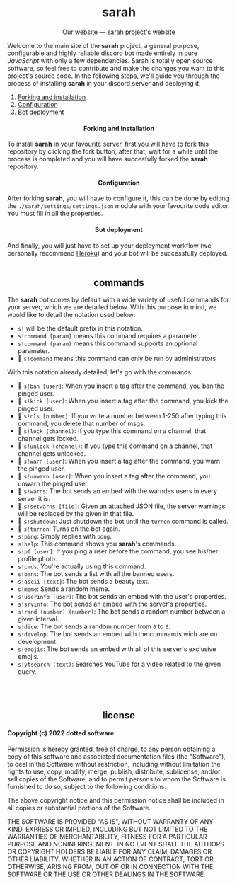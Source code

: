 <h1 align="center"> sarah </h1>
<p align="center"> <a href="https://dottedco.github.io/">Our website</a> — <a href="https://dottedco.github.io/sarah/">sarah project's website</a> </p>

Welcome to the main site of the **sarah** project, a general purpose, configurable and highly reliable discord bot made entirely in pure *JavaScript* with only a few dependencies. Sarah is totally open source software, so feel free to contribute and make the changes you want to this project's source code. In the following steps, we'll guide you through the process of installing **sarah** in your discord server and deploying it.

1. [Forking and installation](#-forking-and-installation-)
2. [Configuration](#-configuration-)
3. [Bot deployment](#-bot-deployment-)

<h4 align="center"> Forking and installation </h4>
To install <b>sarah</b> in your favourite server, first you will have to fork this repository by clicking the fork button, after that, wait for a while until the process is completed and you will have succesfully forked the <b>sarah</b> repository.

<h4 align="center"> Configuration </h4>
After forking <b>sarah</b>, you will have to configure it, this can be done by editing the <code>./sarah/settings/settings.json</code> module with your favourite code editor. You must fill in all the properties.

<h4 align="center"> Bot deployment </h4>
And finally, you will just have to set up your deployment workflow (we personally recommend <a href="https://www.heroku.com/">Heroku</a>) and your bot will be successfully deployed.

<br>
<br>

<h2 align="center"> commands </h2>
The <b>sarah</b> bot comes by default with a wide variety of useful commands for your server, which we are detailed below. With this purpose in mind, we would like to detail the notation used below:
<ul>
  <li> <code>s!</code> will be the default prefix in this notation. </li>
  <li> <code>s!command [param]</code> means this command requires a parameter. </li>
  <li> <code>s!command (param)</code> means this command supports an optional parameter. </li>
  <li> 👮 <code>s!command</code> means this command can only be run by administrators </li>
</ul>
With this notation already detailed, let's go with the commands:
<ul>
  <li> 👮 <code>s!ban [user]</code>: When you insert a tag after the command, you ban the pinged user. </li>
  <li> 👮 <code>s!kick [user]</code>: When you insert a tag after the command, you kick the pinged user. </li>
  <li> 👮 <code>s!cls [number]</code>: If you write a number between 1-250 after typing this command, you delete that number of msgs. </li>
  <li> 👮 <code>s!lock (channel)</code>: If you type this command on a channel, that channel gets locked. </li>
  <li> 👮 <code>s!unlock (channel)</code>: If you type this command on a channel, that channel gets unlocked. </li>
  <li> 👮 <code>s!warn [user]</code>: When you insert a tag after the command, you warn the pinged user. </li>
  <li> 👮 <code>s!unwarn [user]</code>: When you insert a tag after the command, you unwarn the pinged user. </li>
  <li> 👮 <code>s!warns</code>: The bot sends an embed with the warndes users in every server it is. </li>
  <li> 👮 <code>s!setwarns [file]</code>: Given an attached JSON file, the server warnings will be replaced by the given in that file. </li>
  <li> 👮 <code>s!shutdown</code>: Just shutdown the bot until the <code>turnon</code> command is called. </li>
  <li> 👮 <code>s!turnon</code>: Turns on the bot again. </li>
  <li> <code>s!ping</code>: Simply replies with <code>pong</code>.</li>
  <li> <code>s!help</code>: This command shows you <b>sarah</b>'s commands.</li>
  <li> <code>s!pf [user]</code>: If you ping a user before the command, you see his/her profile photo.</li>
  <li> <code>s!cmds</code>: You're actually using this command.</li>
  <li> <code>s!bans</code>: The bot sends a list with all the banned users.</li>
  <li> <code>s!ascii [text]</code>: The bot sends a beauty text.</li>
  <li> <code>s!meme</code>: Sends a random meme.</li>
  <li> <code>s!userinfo [user]</code>: The bot sends an embed with the user's properties.</li>
  <li> <code>s!srvinfo</code>: The bot sends an embed with the server's properties.</li>
  <li> <code>s!rand (number) (number)</code>: The bot sends a random number between a given interval.</li>
  <li> <code>s!dice</code>: The bot sends a random number from <code>0</code> to <code>6</code>.</li>
  <li> <code>s!develop</code>: The bot sends an embed with the commands wich are on development.</li>
  <li> <code>s!emojis</code>: The bot sends an embed with all of this server's exclusive emojis.</li>
  <li> <code>s!ytsearch (text)</code>: Searches YouTube for a video related to the given query.</li>
</ul>

<br>
<br>

<h2 align="center"> license </h2>

#### Copyright (c) 2022 dotted software

Permission is hereby granted, free of charge, to any person obtaining a copy
of this software and associated documentation files (the "Software"), to deal
in the Software without restriction, including without limitation the rights
to use, copy, modify, merge, publish, distribute, sublicense, and/or sell
copies of the Software, and to permit persons to whom the Software is
furnished to do so, subject to the following conditions:

The above copyright notice and this permission notice shall be included in all
copies or substantial portions of the Software.

THE SOFTWARE IS PROVIDED "AS IS", WITHOUT WARRANTY OF ANY KIND, EXPRESS OR
IMPLIED, INCLUDING BUT NOT LIMITED TO THE WARRANTIES OF MERCHANTABILITY,
FITNESS FOR A PARTICULAR PURPOSE AND NONINFRINGEMENT. IN NO EVENT SHALL THE
AUTHORS OR COPYRIGHT HOLDERS BE LIABLE FOR ANY CLAIM, DAMAGES OR OTHER
LIABILITY, WHETHER IN AN ACTION OF CONTRACT, TORT OR OTHERWISE, ARISING FROM,
OUT OF OR IN CONNECTION WITH THE SOFTWARE OR THE USE OR OTHER DEALINGS IN THE
SOFTWARE.
